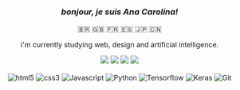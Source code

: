 <div align="center">

  ### _bonjour, je suis Ana Carolina!_
  <p> &#x1F1E7;&#x1F1F7; &#x1F1EC;&#x1F1E7; &#x1F1EB;&#x1F1F7; &#x1F1EA;&#x1F1F8; &#x1F1EF;&#x1F1F5; &#x1F1E8;&#x1F1F3; </p>
  <p>i'm currently studying web, design and artificial intelligence.</p>
  
</div>
<div align="center">
  <a href = "mailto:acsd@ufpi.edu.br"><img src="https://img.shields.io/badge/-Gmail-D14836?style=for-the-badge&logo=gmail&logoColor=white"></a>
  <a href="https://www.linkedin.com/in/linasdias/"><img src="https://img.shields.io/badge/-LinkedIn-%230077B5?style=for-the-badge&logo=linkedin&logoColor=white"></a>
  <a href="https://instagram.com/linasdias"><img src="https://img.shields.io/badge/-Instagram-%23E4405F?style=for-the-badge&logo=instagram&logoColor=white"></a>
  <a href="https://behance.net/linasdias"><img src="https://img.shields.io/badge/-Behance-blue?style=for-the-badge&logo=behance&logoColor=white"></a>
</div>
<br/>
<div style="display: inline_block" align="center">
  <img alt="html5" src="https://img.shields.io/badge/-HTML5-000000?style=flat-square&logo=html5" />
  <img alt="css3" src="https://img.shields.io/badge/CSS3-000000?style=flat-square&logo=css3&logoColor=254bdd" />
  <img alt="Javascript" src="https://img.shields.io/badge/Javascript-000000?style=flat-square&logo=javascript" />
  <img alt="Python" src="https://img.shields.io/badge/Python-000000?style=flat-square&logo=python" />
  <img alt="Tensorflow" src="https://img.shields.io/badge/Tensorflow-000000?style=flat-square&logo=tensorflow" />
  <img alt="Keras" src="https://img.shields.io/badge/Keras-000000?style=flat-square&logo=keras" />
  <img alt="Git" src="https://img.shields.io/badge/-Git-000000?style=flat-square&logo=git" />
  
</div>
